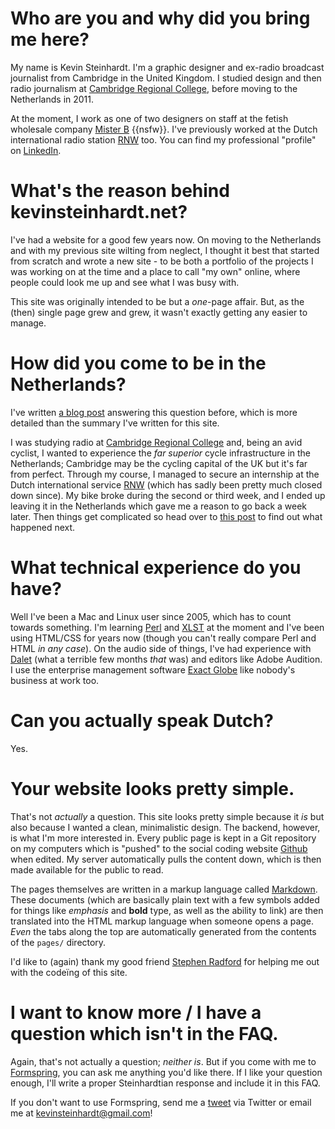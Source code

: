 <!-- FIXME Move this question and answer to 01-Projects.markdown -->
# Who are you and why did you bring me here?

My name is Kevin Steinhardt. I'm a graphic designer and ex-radio broadcast journalist from Cambridge in the United Kingdom. I studied design and then radio journalism at [Cambridge Regional College][CRC], before moving to the Netherlands in 2011.

At the moment, I work as one of two designers on staff at the fetish wholesale company [Mister B][] {{nsfw}}. I've previously worked at the Dutch international radio station [RNW][] too. You can find my professional "profile" on [LinkedIn][].


[CRC]: http://en.wikipedia.org/wiki/Cambridge_Regional_College
[Mister B]: http://www.misterb.com
[LinkedIn]: http://www.linkedin.com/in/kevinsteinhardt
[RNW]: http://en.wikipedia.org/wiki/Radio_Netherlands_Worldwide


# What's the reason behind kevinsteinhardt.net?

I've had a website for a good few years now. On moving to the Netherlands and with my previous site wilting from neglect, I thought it best that started from scratch and wrote a new site - to be both a portfolio of the projects I was working on at the time and a place to call "my own" online, where people could look me up and see what I was busy with.

This site was originally intended to be but a *one*-page affair. But, as the (then) single page grew and grew, it wasn't exactly getting any easier to manage.


# How did you come to be in the Netherlands?

I've written [a blog post][How I ended up here] answering this question before, which is more detailed than the summary I've written for this site.

I was studying radio at [Cambridge Regional College][CRC] and, being an avid cyclist, I wanted to experience the *far superior* cycle infrastructure in the Netherlands; Cambridge may be the cycling capital of the UK but it's far from perfect. Through my course, I managed to secure an internship at the Dutch international service [RNW][] (which has sadly been pretty much closed down since). My bike broke during the second or third week, and I ended up leaving it in the Netherlands which gave me a reason to go back a week later. Then things get complicated so head over to [this post][How I ended up here] to find out what happened next.

[CRC]: http://en.wikipedia.org/wiki/Cambridge_Regional_College
[How I ended up here]: http://ksteinhardt.wordpress.com/2012/04/08/the-netherlands-and-how-i-ended-up-here/


<!-- FIXME Rewrite the answer to this question -->
# What technical experience do you have?

Well I've been a Mac and Linux user since 2005, which has to count towards something. I'm learning [Perl][] and [XLST][] at the moment and I've been using HTML/CSS for years now (though you can't really compare Perl and HTML *in any case*). On the audio side of things, I've had experience with [Dalet][] (what a terrible few months *that* was) and editors like Adobe Audition. I use the enterprise management software [Exact Globe][] like nobody's business at work too.


[vim]: http://www.vim.org/
[Dalet]: http://www.dalet.com/dalet-enterprise-edition
[Perl]: http://en.wikipedia.org/wiki/Perl
[XLST]: http://en.wikipedia.org/wiki/XSLT
[Exact Globe]: http://www.exact.com/software-services/our-software


# Can you actually speak Dutch?

Yes.


# Your website looks pretty simple.

That's not *actually* a question. This site looks pretty simple because it *is* but also because I wanted a clean, minimalistic design. The backend, however, is what I'm more interested in. Every public page is kept in a Git repository on my computers which is "pushed" to the social coding website [Github][] when edited. My server automatically pulls the content down, which is then made available for the public to read.

The pages themselves are written in a markup language called [Markdown][]. These documents (which are basically plain text with a few symbols added for things like *emphasis* and **bold** type, as well as the ability to link) are then translated into the HTML markup language when someone opens a page. *Even* the tabs along the top are automatically generated from the contents of the `pages/` directory.

I'd like to (again) thank my good friend [Stephen Radford][] for helping me out with the code&iuml;ng of this site.


[Github]: https://github.com/steinhardt/website
[Markdown]: http://en.wikipedia.org/wiki/Markdown
[Stephen Radford]: http://www.stephenradford.me/


<!-- this is always the LAST question! -->
# I want to know more / I have a question which isn't in the FAQ.

Again, that's not actually a question; *neither is*. But if you come with me to [Formspring][], you can ask me anything you'd like there. If I like your question enough, I'll write a proper Steinhardtian response and include it in this FAQ.

If you don't want to use Formspring, send me a [tweet][Twitter] via Twitter or email me at <kevinsteinhardt@gmail.com>!


[Formspring]: http://www.formspring.me/steinhardt
[Twitter]: https://twitter.com/#!/steinhardt
